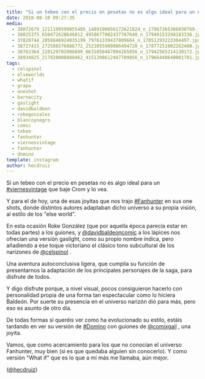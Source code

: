 ```yaml
---
title: "Si un tebeo con el precio en pesetas no es algo ideal para un #viernesvintage que baje Crom y lo vea"
date: 2018-08-10 09:27:35
media: 
  - 38072679_1211199599055405_1489190656172621824_n_17967365386030769.jpg
  - 38025375_650472628646812_4950677002437787648_n_17940153298183336.jpg
  - 37820744_2059846924035199_79761339437809664_n_17851293223304497.jpg
  - 38727415_272586576886772_2521055909086494720_n_17877251002262408.jpg
  - 38762364_220129702008899_6631058467094265856_n_17942565214130172.jpg
  - 38934825_217928008888462_4151398612447789056_n_17966440648001701.jpg
tags: 
  - celspinol
  - elseworlds
  - whatif
  - grapa
  - oneshot
  - barnacity
  - gaslight
  - davidbaldeon
  - rokegonzalez
  - blancoynegro
  - comic
  - tebeo
  - fanhunter
  - viernesvintage
  - fanhunter
  - domino
template: instagram
author: hecdruiz
---
```


Si un tebeo con el precio en pesetas no es algo ideal para un [#viernesvintage](/tags/viernesvintage) que baje Crom y lo vea.


Y para el de hoy, una de esas joyitas que nos trajo [#Fanhunter](/tags/fanhunter) en sus one shots, donde distintos autores adaptaban dicho universo a su propia visión, al estilo de los "else world".


En esta ocasión Roke González (que por aquella época parecía estar en todas partes) a los guiones, y [@davidbaldeoncomic](https://instagram.com/davidbaldeoncomic) a los lápices nos ofrecían una versión gaslight, como su propio nombre indica, pero añadiendo a ese toque victoriano el clásico tono subcultural de los narizones de [@celspinol](https://instagram.com/celspinol) .


Una aventura autoconclusiva ligera, que cumplía su función de presentarnos la adaptación de los principales personajes de la saga, para disfrute de todos.


Y digo disfrute porque, a nivel visual, pocos consiguieron hacerlo con personalidad propia de una forma tan espectacular como lo hiciera Baldeón. Por suerte su presencia en el universo narizón dió para más, pero eso es asunto de otro día.


De todas formas si queréis ver como ha evolucionado su estilo, estáis tardando en ver su versión de [#Domino](/tags/domino) con guiones de [@comixgail](https://instagram.com/comixgail) , una joyita.


Vamos, que como acercamiento para los que no conocían el universo Fanhunter, muy bien (si es que quedaba alguien sin conocerlo). Y como versión "What if" que es lo que a mí más me llamaba, aún mejor.




([@hecdruiz](https://instagram.com/hecdruiz))





